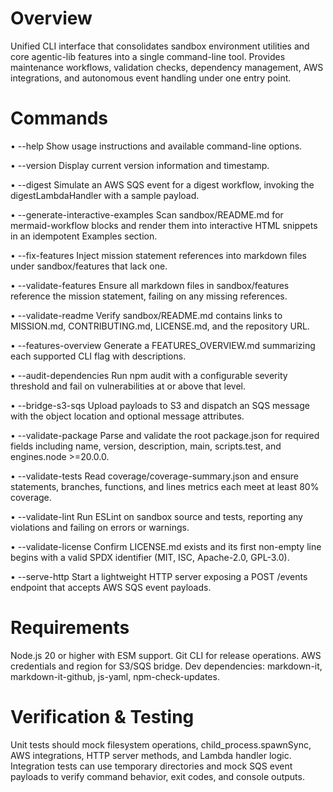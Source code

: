 # Overview

Unified CLI interface that consolidates sandbox environment utilities and core agentic-lib features into a single command-line tool. Provides maintenance workflows, validation checks, dependency management, AWS integrations, and autonomous event handling under one entry point.

# Commands

• --help
  Show usage instructions and available command-line options.

• --version
  Display current version information and timestamp.

• --digest
  Simulate an AWS SQS event for a digest workflow, invoking the digestLambdaHandler with a sample payload.

• --generate-interactive-examples
  Scan sandbox/README.md for mermaid-workflow blocks and render them into interactive HTML snippets in an idempotent Examples section.

• --fix-features
  Inject mission statement references into markdown files under sandbox/features that lack one.

• --validate-features
  Ensure all markdown files in sandbox/features reference the mission statement, failing on any missing references.

• --validate-readme
  Verify sandbox/README.md contains links to MISSION.md, CONTRIBUTING.md, LICENSE.md, and the repository URL.

• --features-overview
  Generate a FEATURES_OVERVIEW.md summarizing each supported CLI flag with descriptions.

• --audit-dependencies
  Run npm audit with a configurable severity threshold and fail on vulnerabilities at or above that level.

• --bridge-s3-sqs
  Upload payloads to S3 and dispatch an SQS message with the object location and optional message attributes.

• --validate-package
  Parse and validate the root package.json for required fields including name, version, description, main, scripts.test, and engines.node >=20.0.0.

• --validate-tests
  Read coverage/coverage-summary.json and ensure statements, branches, functions, and lines metrics each meet at least 80% coverage.

• --validate-lint
  Run ESLint on sandbox source and tests, reporting any violations and failing on errors or warnings.

• --validate-license
  Confirm LICENSE.md exists and its first non-empty line begins with a valid SPDX identifier (MIT, ISC, Apache-2.0, GPL-3.0).

• --serve-http
  Start a lightweight HTTP server exposing a POST /events endpoint that accepts AWS SQS event payloads.

# Requirements

Node.js 20 or higher with ESM support. Git CLI for release operations. AWS credentials and region for S3/SQS bridge. Dev dependencies: markdown-it, markdown-it-github, js-yaml, npm-check-updates.

# Verification & Testing

Unit tests should mock filesystem operations, child_process.spawnSync, AWS integrations, HTTP server methods, and Lambda handler logic. Integration tests can use temporary directories and mock SQS event payloads to verify command behavior, exit codes, and console outputs.